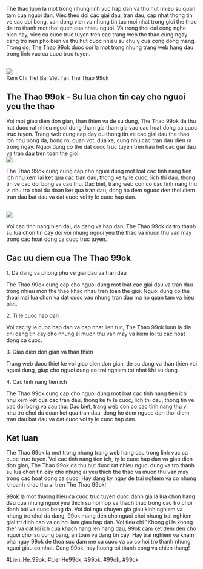 <p>The thao luon la mot trong nhung linh vuc hap dan va thu hut nhieu su quan tam cua nguoi dan. Viec theo doi cac giai dau, tran dau, cap nhat thong tin ve cac doi bong, van dong vien va nhung tin tuc moi nhat trong gioi the thao da tro thanh mot thoi quen cua nhieu nguoi. Va trong thoi dai cong nghe hien nay, viec ca cuoc truc tuyen tren cac trang web the thao cung ngay cang tro nen pho bien va thu hut duoc nhieu su chu y cua cong dong mang. Trong do, <a href="https://99okz.net/the-thao-99ok/">The Thao 99ok</a> duoc coi la mot trong nhung trang web hang dau trong linh vuc ca cuoc truc tuyen.</p><br><img src="https://99okz.net/wp-content/uploads/2025/02/avt-tin-soi-keo.jpg"></br>
Xem Chi Tiet Bai Viet Tai: The Thao 99ok<h2>The Thao 99ok - Su lua chon tin cay cho nguoi yeu the thao</h2><p>Voi mot giao dien don gian, than thien va de su dung, The Thao 99ok da thu hut duoc rat nhieu nguoi dung tham gia tham gia vao cac hoat dong ca cuoc truc tuyen. Trang web cung cap day du thong tin ve cac giai dau the thao lon nhu bong da, bong ro, quan vot, dua xe, cung nhu cac tran dau dien ra trong ngay. Nguoi dung co the dat cuoc truc tuyen tren hau het cac giai dau va tran dau tren toan the gioi.<br><img src="https://99okz.net/wp-content/uploads/2025/02/0a39fbf7cb8d9a6f9bc2d8ae2535a302.gif"></br><p>The Thao 99ok cung cung cap cho nguoi dung mot loat cac tinh nang tien ich nhu xem lai ket qua cac tran dau, thong ke ty le cuoc, lich thi dau, thong tin ve cac doi bong va cau thu. Dac biet, trang web con co cac tinh nang thu vi nhu tro choi du doan ket qua tran dau, dong ho dem nguoc den thoi diem tran dau bat dau va dat cuoc voi ty le cuoc hap dan.</p><br><img src="https://99okz.net/wp-content/uploads/2025/02/avt-ty-le-keo.jpg"></br><p>Voi cac tinh nang hien dai, da dang va hap dan, The Thao 99ok da tro thanh su lua chon tin cay doi voi nhung nguoi yeu the thao va muon thu van may trong cac hoat dong ca cuoc truc tuyen.<h2>Cac uu diem cua The Thao 99ok</h2><p>1. Da dang va phong phu ve giai dau va tran dau</p><p>The Thao 99ok cung cap cho nguoi dung mot loat cac giai dau va tran dau trong nhieu mon the thao khac nhau tren toan the gioi. Nguoi dung co the thoai mai lua chon va dat cuoc vao nhung tran dau ma ho quan tam va hieu biet.<p>2. Ti le cuoc hap dan</p><p>Voi cac ty le cuoc hap dan va cap nhat lien tuc, The Thao 99ok luon la dia chi dang tin cay cho nhung ai muon thu van may va kiem loi tu cac hoat dong ca cuoc.</p><p>3. Giao dien don gian va than thien</p><p>Trang web duoc thiet ke voi giao dien don gian, de su dung va than thien voi nguoi dung, giup cho nguoi dung co trai nghiem tot nhat khi su dung.</p><p>4. Cac tinh nang tien ich</p><p>The Thao 99ok cung cap cho nguoi dung mot loat cac tinh nang tien ich nhu xem ket qua cac tran dau, thong ke ty le cuoc, lich thi dau, thong tin ve cac doi bong va cau thu. Dac biet, trang web con co cac tinh nang thu vi nhu tro choi du doan ket qua tran dau, dong ho dem nguoc den thoi diem tran dau bat dau va dat cuoc voi ty le cuoc hap dan.</p><h2>Ket luan</h2><p>The Thao 99ok la mot trong nhung trang web hang dau trong linh vuc ca cuoc truc tuyen. Voi cac tinh nang tien ich, ty le cuoc hap dan va giao dien don gian, The Thao 99ok da thu hut duoc rat nhieu nguoi dung va tro thanh su lua chon tin cay cho nhung ai yeu thich the thao va muon thu van may trong cac hoat dong ca cuoc. Hay dang ky ngay de trai nghiem va co nhung khoanh khac thu vi tren The Thao 99ok!</p><p><a href="https://99okz.net/">99ok</a> la mot thuong hieu ca cuoc truc tuyen duoc danh gia la lua chon hang dau cua nhung nguoi yeu thich su hoi hop va thach thuc trong cac tro choi danh bai va cuoc bong da. Voi doi ngu chuyen gia giau kinh nghiem va nhung tro choi da dang, 99ok mang den cho nguoi choi nhung trai nghiem giai tri dinh cao va co hoi lam giau hap dan. Voi tieu chi "Khong gi la khong the" va dat loi ich cua khach hang len hang dau, 99ok cam ket dem den cho nguoi choi su cong bang, an toan va dang tin cay. Hay trai nghiem va kham pha ngay 99ok de thoa suc dam me ca cuoc va co co hoi tro thanh nhung nguoi giau co nhat. Cung 99ok, hay huong toi thanh cong va chien thang!</p>
#Lien_He_99ok, #LienHe99ok, #99ok, #99ok, #99ok
